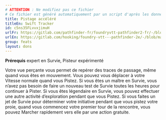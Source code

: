 ```yaml
---
# ATTENTION : Ne modifiez pas ce fichier
# Ce fichier est généré automatiquement par un script d'après les données du module Foundry VTT officiel et de sa traduction
title: Pistage accéléré
titleEn: Swift Tracker
id: c5ns35FLvvxjimuH
urlFr: https://gitlab.com/pathfinder-fr/foundryvtt-pathfinder2-fr/-/blob/master/data/feats/c5ns35FLvvxjimuH.htm
urlEn: https://gitlab.com/hooking/foundry-vtt---pathfinder-2e/-/blob/master/packs/data/feats.db/swift-tracker.json
group: feats
layout: dons
---
```

**Prérequis** expert en Survie, Pisteur expérimenté

Votre vue perçante vous permet de repérer des traces de passage, même quand vous êtes en mouvement. Vous pouvez vous déplacer à votre Vitesse normale quand vous Pistez. Si vous êtes un maître en Survie, vous n’avez pas besoin de faire un nouveau test de Survie toutes les heures pour continuer à Pister. Si vous êtes légendaire en Survie, vous pouvez effectuer une autre activité d’exploration pendant que vous Pistez. Si vous faites un jet de Survie pour déterminer votre initiative pendant que vous pistez votre proie, quand vous commencez votre premier tour de la rencontre, vous pouvez Marcher rapidement vers elle par une action gratuite.


